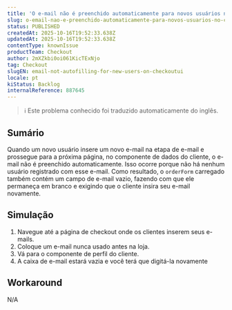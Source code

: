 ```yaml
---
title: 'O e-mail não é preenchido automaticamente para novos usuários no checkout-ui'
slug: o-email-nao-e-preenchido-automaticamente-para-novos-usuarios-no-checkoutui
status: PUBLISHED
createdAt: 2025-10-16T19:52:33.638Z
updatedAt: 2025-10-16T19:52:33.638Z
contentType: knownIssue
productTeam: Checkout
author: 2mXZkbi0oi061KicTExNjo
tag: Checkout
slugEN: email-not-autofilling-for-new-users-on-checkoutui
locale: pt
kiStatus: Backlog
internalReference: 887645
---
```


>ℹ️ Este problema conhecido foi traduzido automaticamente do inglês.

## Sumário


Quando um novo usuário insere um novo e-mail na etapa de e-mail e prossegue para a próxima página, no componente de dados do cliente, o e-mail não é preenchido automaticamente.
Isso ocorre porque não há nenhum usuário registrado com esse e-mail. Como resultado, o `orderForm` carregado também contém um campo de e-mail vazio, fazendo com que ele permaneça em branco e exigindo que o cliente insira seu e-mail novamente.
## Simulação



1. Navegue até a página de checkout onde os clientes inserem seus e-mails.
2. Coloque um e-mail nunca usado antes na loja.
3. Vá para o componente de perfil do cliente.
4. A caixa de e-mail estará vazia e você terá que digitá-la novamente
## Workaround


N/A



